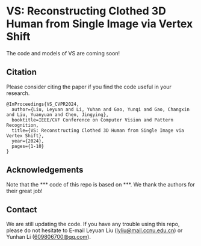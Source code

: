# VS: Reconstructing Clothed 3D Human from Single Image via Vertex Shift

The code and models of VS are coming soon!

## Citation
Please consider citing the paper if you find the code useful in your research.
```
@InProceedings{VS_CVPR2024,
  author={Liu, Leyuan and Li, Yuhan and Gao, Yunqi and Gao, Changxin and Liu, Yuanyuan and Chen, Jingying},
  booktitle=IEEE/CVF Conference on Computer Vision and Pattern Recognition, 
  title={VS: Reconstructing Clothed 3D Human from Single Image via Vertex Shift}, 
  year={2024},
  pages={1-10}
}
```

## Acknowledgements
Note that the *** code of this repo is based on ***. We thank the authors for their great job!

## Contact
We are still updating the code. If you have any trouble using this repo, please do not hesitate to E-mail Leyuan Liu (lyliu@mail.ccnu.edu.cn) or Yunhan Li (609806700@qq.com).
